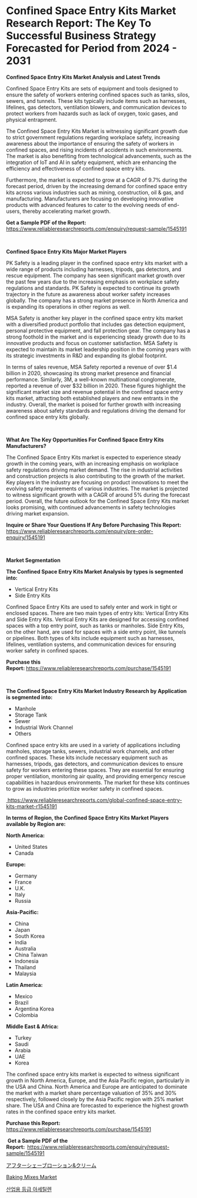 <p><h1>Confined Space Entry Kits Market Research Report: The Key To Successful Business Strategy Forecasted for Period from 2024 - 2031</h1></p><p><strong>Confined Space Entry Kits Market Analysis and Latest Trends</strong></p>
<p><p>Confined Space Entry Kits are sets of equipment and tools designed to ensure the safety of workers entering confined spaces such as tanks, silos, sewers, and tunnels. These kits typically include items such as harnesses, lifelines, gas detectors, ventilation blowers, and communication devices to protect workers from hazards such as lack of oxygen, toxic gases, and physical entrapment.</p><p>The Confined Space Entry Kits Market is witnessing significant growth due to strict government regulations regarding workplace safety, increasing awareness about the importance of ensuring the safety of workers in confined spaces, and rising incidents of accidents in such environments. The market is also benefiting from technological advancements, such as the integration of IoT and AI in safety equipment, which are enhancing the efficiency and effectiveness of confined space entry kits.</p><p>Furthermore, the market is expected to grow at a CAGR of 9.7% during the forecast period, driven by the increasing demand for confined space entry kits across various industries such as mining, construction, oil & gas, and manufacturing. Manufacturers are focusing on developing innovative products with advanced features to cater to the evolving needs of end-users, thereby accelerating market growth.</p></p>
<p><strong>Get a Sample PDF of the Report:&nbsp;</strong> <a href="https://www.reliableresearchreports.com/enquiry/request-sample/1545191">https://www.reliableresearchreports.com/enquiry/request-sample/1545191</a></p>
<p>&nbsp;</p>
<p><strong>Confined Space Entry Kits Major Market Players</strong></p>
<p><p>PK Safety is a leading player in the confined space entry kits market with a wide range of products including harnesses, tripods, gas detectors, and rescue equipment. The company has seen significant market growth over the past few years due to the increasing emphasis on workplace safety regulations and standards. PK Safety is expected to continue its growth trajectory in the future as awareness about worker safety increases globally. The company has a strong market presence in North America and is expanding its operations in other regions as well.</p><p>MSA Safety is another key player in the confined space entry kits market with a diversified product portfolio that includes gas detection equipment, personal protective equipment, and fall protection gear. The company has a strong foothold in the market and is experiencing steady growth due to its innovative products and focus on customer satisfaction. MSA Safety is expected to maintain its market leadership position in the coming years with its strategic investments in R&D and expanding its global footprint.</p><p>In terms of sales revenue, MSA Safety reported a revenue of over $1.4 billion in 2020, showcasing its strong market presence and financial performance. Similarly, 3M, a well-known multinational conglomerate, reported a revenue of over $32 billion in 2020. These figures highlight the significant market size and revenue potential in the confined space entry kits market, attracting both established players and new entrants in the industry. Overall, the market is poised for further growth with increasing awareness about safety standards and regulations driving the demand for confined space entry kits globally.</p></p>
<p>&nbsp;</p>
<p><strong>What Are The Key Opportunities For Confined Space Entry Kits Manufacturers?</strong></p>
<p><p>The Confined Space Entry Kits market is expected to experience steady growth in the coming years, with an increasing emphasis on workplace safety regulations driving market demand. The rise in industrial activities and construction projects is also contributing to the growth of the market. Key players in the industry are focusing on product innovations to meet the evolving safety requirements of various industries. The market is projected to witness significant growth with a CAGR of around 5% during the forecast period. Overall, the future outlook for the Confined Space Entry Kits market looks promising, with continued advancements in safety technologies driving market expansion.</p></p>
<p><strong>Inquire or Share Your Questions If Any Before Purchasing This Report:</strong> <a href="https://www.reliableresearchreports.com/enquiry/pre-order-enquiry/1545191">https://www.reliableresearchreports.com/enquiry/pre-order-enquiry/1545191</a></p>
<p>&nbsp;</p>
<p><strong>Market Segmentation</strong></p>
<p><strong>The Confined Space Entry Kits Market Analysis by types is segmented into:</strong></p>
<p><ul><li>Vertical Entry Kits</li><li>Side Entry Kits</li></ul></p>
<p><p>Confined Space Entry Kits are used to safely enter and work in tight or enclosed spaces. There are two main types of entry kits: Vertical Entry Kits and Side Entry Kits. Vertical Entry Kits are designed for accessing confined spaces with a top entry point, such as tanks or manholes. Side Entry Kits, on the other hand, are used for spaces with a side entry point, like tunnels or pipelines. Both types of kits include equipment such as harnesses, lifelines, ventilation systems, and communication devices for ensuring worker safety in confined spaces.</p></p>
<p><strong>Purchase this Report:&nbsp;</strong><a href="https://www.reliableresearchreports.com/purchase/1545191">https://www.reliableresearchreports.com/purchase/1545191</a></p>
<p>&nbsp;</p>
<p><strong>The Confined Space Entry Kits Market Industry Research by Application is segmented into:</strong></p>
<p><ul><li>Manhole</li><li>Storage Tank</li><li>Sewer</li><li>Industrial Work Channel</li><li>Others</li></ul></p>
<p><p>Confined space entry kits are used in a variety of applications including manholes, storage tanks, sewers, industrial work channels, and other confined spaces. These kits include necessary equipment such as harnesses, tripods, gas detectors, and communication devices to ensure safety for workers entering these spaces. They are essential for ensuring proper ventilation, monitoring air quality, and providing emergency rescue capabilities in hazardous environments. The market for these kits continues to grow as industries prioritize worker safety in confined spaces.</p></p>
<p><a href="https://www.reliableresearchreports.com/global-confined-space-entry-kits-market-r1545191">&nbsp;https://www.reliableresearchreports.com/global-confined-space-entry-kits-market-r1545191</a></p>
<p><strong>In terms of Region, the Confined Space Entry Kits Market Players available by Region are:</strong></p>
<p>
    <p> <strong> North America: </strong>
        <ul>
            <li>United States</li>
            <li>Canada</li>
        </ul>
        </p> 
    <p> <strong> Europe: </strong>
        <ul>
            <li>Germany</li>
            <li>France</li>
            <li>U.K.</li>
            <li>Italy</li>
            <li>Russia</li>
        </ul>
        </p> 
    <p> <strong> Asia-Pacific: </strong>
        <ul>
            <li>China</li>
            <li>Japan</li>
            <li>South Korea</li>
            <li>India</li>
            <li>Australia</li>
            <li>China Taiwan</li>
            <li>Indonesia</li>
            <li>Thailand</li>
            <li>Malaysia</li>
        </ul>
        </p> 
    <p> <strong> Latin America: </strong>
        <ul>
            <li>Mexico</li>
            <li>Brazil</li>
            <li>Argentina Korea</li>
            <li>Colombia</li>
        </ul>
        </p> 
    <p> <strong> Middle East & Africa: </strong>
        <ul>
            <li>Turkey</li>
            <li>Saudi</li>
            <li>Arabia</li>
            <li>UAE</li>
            <li>Korea</li>
        </ul>
    </p>
    </p>
<p><p>The confined space entry kits market is expected to witness significant growth in North America, Europe, and the Asia Pacific region, particularly in the USA and China. North America and Europe are anticipated to dominate the market with a market share percentage valuation of 35% and 30% respectively, followed closely by the Asia Pacific region with 25% market share. The USA and China are forecasted to experience the highest growth rates in the confined space entry kits market.</p></p>
<p><strong>Purchase this Report: </strong><a href="https://www.reliableresearchreports.com/purchase/1545191">https://www.reliableresearchreports.com/purchase/1545191</a></p>
<p>&nbsp;<strong>Get a Sample PDF of the Report:&nbsp;&nbsp;</strong><a href="https://www.reliableresearchreports.com/enquiry/request-sample/1545191">https://www.reliableresearchreports.com/enquiry/request-sample/1545191</a></p>
<p><strong></strong></p>
<p><p><a href="https://github.com/hardee896/Market-Research-Report-List-1/blob/main/8649410154089.md">アフターシェーブローション&クリーム</a></p><p><a href="https://github.com/ChiragRP21/Market-Research-Report-List-5/blob/main/baking-mixes-market.md">Baking Mixes Market</a></p><p><a href="https://github.com/RonSpencer61/Market-Research-Report-List-1/blob/main/3275290164706.md">산업용 등급 아세틸렌</a></p></p>